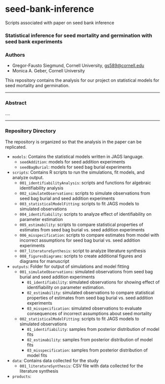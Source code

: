 # seed-bank-inference
Scripts associated with paper on seed bank inference

### Statistical inference for seed mortality and germination with seed bank experiments

### Authors

  - Gregor-Fausto Siegmund, Cornell University, <gs589@cornell.edu>
  - Monica A. Geber, Cornell University

  This repository contains the analysis for our project on statistical models for seed mortality and germination.

-----

### Abstract

….

-----

### Repository Directory

The repository is organized so that the analysis in the paper can be replicated.

- `models`: Contains the statistical models written in JAGS language.
    + `seedAddition`: models for seed addition experiments
    + `seedBagBurial`: models for seed bag burial experiments
- `scripts`: Contains R scripts to run the simulations, fit models, and analyze output.
    + `001_identifiabilityAnalysis`: scripts and functions for algebraic identifiability analysis
    + `002_simulateObservations`: scripts to simulate observations from seed bag burial and seed addition experiments
    + `003_statisticalModelFitting`: scripts to fit JAGS models to simulated observations
    + `004_identifiability`: scripts to analyze effect of identifiability on parameter estimation
    + `005_estimability`: scripts to compare statistical properties of estimates from seed bag burial vs. seed addition experiments
    + `006_misspecification`: scripts to compare estimates from model with incorrect assumptions for seed bag burial vs. seed addition experiments
    + `007_literatureSynthesis`: script to analyze literature synthesis
    + `008_figuresDiagrams`: scripts to create additional figures and diagrams for manuscript
- `outputs`: Folder for output of simulations and model fitting
    + `001_simulateObservations`: simulated observations from seed bag burial  and seed addition experiments
        * `01_identifiability`: simulated observations for showing effect of identifiability on parameter estimation.         
        * `02_estimability`: simulated observations to compare statistical properties of estimates from seed bag burial vs. seed addition experiments
        * `03_misspecification`: simulated observations to evaluate consequences of incorrect assumptions about seed mortality
    + `002_statisticalModelFitting`: scripts to fit JAGS models to simulated observations
        * `01_identifiability`: samples from posterior distribution of model fits         
        * `02_estimability`: samples from posterior distribution of model fits
        * `03_misspecification`: samples from posterior distribution of model fits
- `data`: Contains data collected for the study
    + `001_literatureSynthesis`: CSV file with data collected for the literature synthesis
- `products`:
